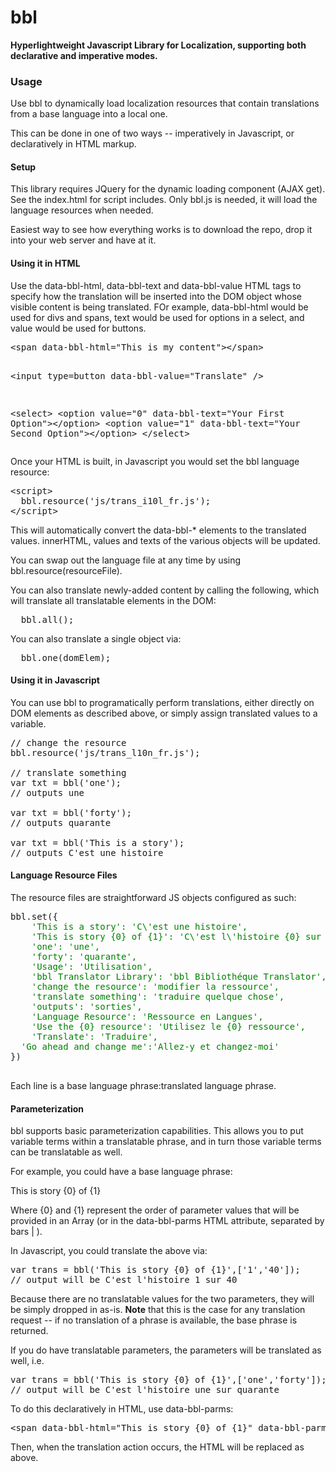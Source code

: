 bbl
===

<b>Hyperlightweight Javascript Library for Localization, supporting both declarative and imperative modes.</b>
<br>
<h3>Usage</h3>
Use bbl to dynamically load localization resources that contain translations from a base language into a local one.

This can be done in one of two ways -- imperatively in Javascript, or declaratively in HTML markup.

<h4>Setup</h4>
This library requires JQuery for the dynamic loading component (AJAX get).
See the index.html for script includes. Only bbl.js is needed, it will load the language resources when needed.

Easiest way to see how everything works is to download the repo, drop it into your web server and have at it.

<h4>Using it in HTML</h4>
Use the data-bbl-html, data-bbl-text and data-bbl-value HTML tags to specify how the translation will be inserted into the DOM object whose visible content is being translated. FOr example, data-bbl-html would be used for divs and spans, text would be used for options in a select, and value would be used for buttons.
<pre>
&lt;span data-bbl-html="This is my content">&lt;/span>

&lt;input type=button data-bbl-value="Translate" />

&lt;select>
  &lt;option value="0" data-bbl-text="Your First Option">&lt;/option>
  &lt;option value="1" data-bbl-text="Your Second Option">&lt;/option>
&lt;/select>
</pre>
Once your HTML is built, in Javascript you would set the bbl language resource:
<pre>
&lt;script>
  bbl.resource('js/trans_i10l_fr.js');
&lt;/script>
</pre>
This will automatically convert the data-bbl-* elements to the translated values. innerHTML, values and texts of the various objects will be updated.

You can swap out the language file at any time by using bbl.resource(resourceFile).

You can also translate newly-added content by calling the following, which will translate all translatable elements in the DOM:
<pre>
  bbl.all();
</pre>

You can also translate a single object via:
<pre>
  bbl.one(domElem);
</pre>

<h4>Using it in Javascript</h4>
You can use bbl to programatically perform translations, either directly on DOM elements as described above, or simply assign translated values to a variable.

<pre>
// change the resource
bbl.resource('js/trans_l10n_fr.js');
		
// translate something
var txt = bbl('one'); 
// outputs une

var txt = bbl('forty'); 
// outputs quarante
		
var txt = bbl('This is a story'); 
// outputs C'est une histoire
</pre>

<h4>Language Resource Files</h4>
The resource files are straightforward JS objects configured as such:
<pre>
bbl.set({
  <font color=green>  'This is a story': 'C\'est une histoire',
    'This is story {0} of {1}': 'C\'est l\'histoire {0} sur {1}',
    'one': 'une',
    'forty': 'quarante',
    'Usage': 'Utilisation',
    'bbl Translator Library': 'bbl Biblioth&eacute;que Translator',
    'change the resource': 'modifier la ressource',
    'translate something': 'traduire quelque chose',
    'outputs': 'sorties',
    'Language Resource': 'Ressource en Langues',
    'Use the {0} resource': 'Utilisez le {0} ressource',
    'Translate': 'Traduire',
  'Go ahead and change me':'Allez-y et changez-moi'</font>
})

</pre>

Each line is a base language phrase:translated language phrase.

<h4>Parameterization</h4>
bbl supports basic parameterization capabilities. This allows you to put variable terms within a translatable phrase, and in turn those variable terms can be translatable as well.

For example, you could have a base language phrase:

This is story {0} of {1}

Where {0} and {1} represent the order of parameter values that will be provided in an Array (or in the data-bbl-parms HTML attribute, separated by bars | ).

In Javascript, you could translate the above via:

<pre>
var trans = bbl('This is story {0} of {1}',['1','40']);
// output will be C'est l'histoire 1 sur 40
</pre>

Because there are no translatable values for the two parameters, they will be simply dropped in as-is. <b>Note</b> that this is the case for any translation request -- if no translation of a phrase is available, the base phrase is returned.

If you do have translatable parameters, the parameters will be translated as well, i.e.

<pre>
var trans = bbl('This is story {0} of {1}',['one','forty']);
// output will be C'est l'histoire une sur quarante
</pre>

To do this declaratively in HTML, use data-bbl-parms:

<pre>
&lt;span data-bbl-html="This is story {0} of {1}" data-bbl-parms="one|forty">&lt;/span>
</pre>

Then, when the translation action occurs, the HTML will be replaced as above.




